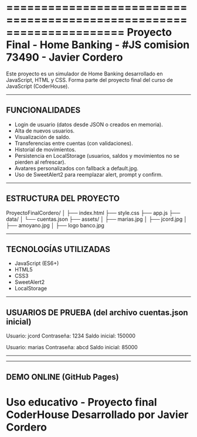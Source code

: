 =====================================================================
 Proyecto Final - Home Banking - #JS comision 73490 - Javier Cordero
=====================================================================

Este proyecto es un simulador de Home Banking desarrollado 
en JavaScript, HTML y CSS. 
Forma parte del proyecto final del curso de JavaScript (CoderHouse).

-----------------------------------------------------------
 FUNCIONALIDADES
-----------------------------------------------------------
- Login de usuario (datos desde JSON o creados en memoria).
- Alta de nuevos usuarios.
- Visualización de saldo.
- Transferencias entre cuentas (con validaciones).
- Historial de movimientos.
- Persistencia en LocalStorage (usuarios, saldos y movimientos no se pierden al refrescar).
- Avatares personalizados con fallback a default.jpg.
- Uso de SweetAlert2 para reemplazar alert, prompt y confirm.

-----------------------------------------------------------
 ESTRUCTURA DEL PROYECTO
-----------------------------------------------------------
ProyectoFinalCordero/
│
├── index.html
├── style.css
├── app.js
├── data/
│   └── cuentas.json
├── assets/
│   ├── marias.jpg
│   ├── jcord.jpg
│   ├── amoyano.jpg
│   ├── logo banco.jpg
  


-----------------------------------------------------------
 TECNOLOGÍAS UTILIZADAS
-----------------------------------------------------------
- JavaScript (ES6+)
- HTML5
- CSS3
- SweetAlert2
- LocalStorage
-----------------------------------------------------------

 USUARIOS DE PRUEBA (del archivo cuentas.json inicial)
-----------------------------------------------------------
Usuario: jcord
Contraseña: 1234
Saldo inicial: 150000

Usuario: marias
Contraseña: abcd
Saldo inicial: 85000

-----------------------------------------------------------
-----------------------------------------------------------
 DEMO ONLINE (GitHub Pages)
-----------------------------------------------------------

Uso educativo - Proyecto final CoderHouse
Desarrollado por Javier Cordero
===========================================================

